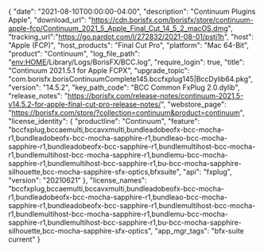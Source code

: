 {
  "date": "2021-08-10T00:00:00-04:00",
  "description": "Continuum Plugins Apple",
  "download_url": "https://cdn.borisfx.com/borisfx/store/continuum-apple-fcp/Continuum_2021_5_Apple_Final_Cut_14_5_2_macOS.dmg",
  "tracking_url":"https://go.pardot.com/l/272832/2021-08-01/pstj1h",
  "host": "Apple (FCP)",
  "host_products": "Final Cut Pro",
  "platform": "Mac 64-Bit",
  "product": "Continuum",
  "log_file_path": "<env:HOME>/Library/Logs/BorisFX/BCC.log",
  "require_login": true,
  "title": "Continuum 2021.5.1 for Apple FCPX",
  "upgrade_topic": "com.borisfx.borisContinuumComplete145.bccfxplug145|BccDylib64.pkg",
  "version": "14.5.2",
  "key_path_code": "BCC Common FxPlug 2.0.dylib",
  "release_notes": "https://borisfx.com/release-notes/continuum-2021.5-v14.5.2-for-apple-final-cut-pro-release-notes/",
  "webstore_page": "https://borisfx.com/store/?collection=continuum&product=continuum",
  "license_identity": {
    "productline": "Continuum",
    "feature": "bccfxplug,bccaemulti,bccavxmulti,bundleadobeofx-bcc-mocha-r1,bundleadobeofx-bcc-mocha-sapphire-r1,bundleao-bcc-mocha-sapphire-r1,bundleadobeofx-bcc-sapphire-r1,bundlemultihost-bcc-mocha-r1,bundlemultihost-bcc-mocha-sapphire-r1,bundlemu-bcc-mocha-sapphire-r1,bundlemultihost-bcc-sapphire-r1,bu-bcc-mocha-sapphire-silhouette,bcc-mocha-sapphire-sfx-optics,bfxsuite",
    "api": "fxplug",
    "version": "20210621"
  },
  "license_names": "bccfxplug,bccaemulti,bccavxmulti,bundleadobeofx-bcc-mocha-r1,bundleadobeofx-bcc-mocha-sapphire-r1,bundleao-bcc-mocha-sapphire-r1,bundleadobeofx-bcc-sapphire-r1,bundlemultihost-bcc-mocha-r1,bundlemultihost-bcc-mocha-sapphire-r1,bundlemu-bcc-mocha-sapphire-r1,bundlemultihost-bcc-sapphire-r1,bu-bcc-mocha-sapphire-silhouette,bcc-mocha-sapphire-sfx-optics",
  "app_mgr_tags": "bfx-suite current"
}
